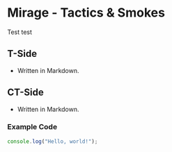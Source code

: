 # Mirage - Tactics & Smokes

Test test

## T-Side
- Written in Markdown.

## CT-Side
- Written in Markdown.

### Example Code
```javascript
console.log("Hello, world!");
